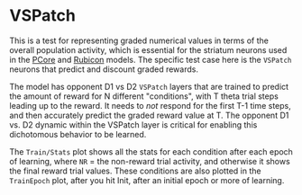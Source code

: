 # VSPatch

This is a test for representing graded numerical values in terms of the overall population activity, which is essential for the striatum neurons used in the [PCore](../../PCoreBG.md) and [Rubicon](../../Rubicon.md) models.  The specific test case here is the `VSPatch` neurons that predict and discount graded rewards.

The model has opponent D1 vs D2 `VSPatch` layers that are trained to predict the amount of reward for N different "conditions", with T theta trial steps leading up to the reward.  It needs to _not_ respond for the first T-1 time steps, and then accurately predict the graded reward value at T. The opponent D1 vs. D2 dynamic within the VSPatch layer is critical for enabling this dichotomous behavior to be learned.

The `Train/Stats` plot shows all the stats for each condition after each epoch of learning, where `NR` = the non-reward trial activity, and otherwise it shows the final reward trial values.  These conditions are also plotted in the `TrainEpoch` plot, after you hit Init, after an initial epoch or more of learning.

